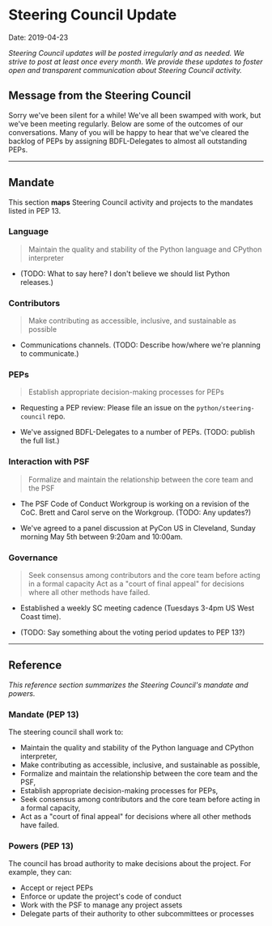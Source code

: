 # Steering Council Update

Date: 2019-04-23

_Steering Council updates will be posted irregularly and as needed.
We strive to post at least once every month.  We provide these updates
to foster open and transparent communication about Steering Council
activity._

## Message from the Steering Council

Sorry we've been silent for a while!  We've all been swamped with
work, but we've been meeting regularly.  Below are some of the
outcomes of our conversations.  Many of you will be happy to hear that
we've cleared the backlog of PEPs by assigning BDFL-Delegates to
almost all outstanding PEPs.

---

## Mandate

This section **maps** Steering Council activity and projects to the mandates listed
in PEP 13.

### Language

> Maintain the quality and stability of the Python language and CPython interpreter

- (TODO: What to say here?  I don't believe we should list Python releases.)

### Contributors

> Make contributing as accessible, inclusive, and sustainable as possible

- Communications channels.  (TODO: Describe how/where we're planning to communicate.)

### PEPs

> Establish appropriate decision-making processes for PEPs

- Requesting a PEP review: Please file an issue on the
  `python/steering-council` repo.

- We've assigned BDFL-Delegates to a number of PEPs.  (TODO: publish the full list.)

### Interaction with PSF

> Formalize and maintain the relationship between the core team and the PSF

- The PSF Code of Conduct Workgroup is working on a revision of the CoC. Brett and Carol
  serve on the Workgroup.  (TODO: Any updates?)

- We've agreed to a panel discussion at PyCon US in Cleveland, Sunday
  morning May 5th between 9:20am and 10:00am.

### Governance

> Seek consensus among contributors and the core team before acting in a formal capacity
> Act as a "court of final appeal" for decisions where all other methods have failed.

- Established a weekly SC meeting cadence (Tuesdays 3-4pm US West Coast time).

- (TODO: Say something about the voting period updates to PEP 13?)

---

## Reference

_This reference section summarizes the Steering Council's mandate and powers._

### Mandate (PEP 13)

The steering council shall work to:

- Maintain the quality and stability of the Python language and
  CPython interpreter,
- Make contributing as accessible, inclusive, and sustainable as
  possible,
- Formalize and maintain the relationship between the core team and
  the PSF,
- Establish appropriate decision-making processes for PEPs,
- Seek consensus among contributors and the core team before acting in
  a formal capacity,
- Act as a "court of final appeal" for decisions where all other
  methods have failed.

### Powers (PEP 13)

The council has broad authority to make decisions about the project.
For example, they can:

- Accept or reject PEPs
- Enforce or update the project's code of conduct
- Work with the PSF to manage any project assets
- Delegate parts of their authority to other subcommittees or
  processes
